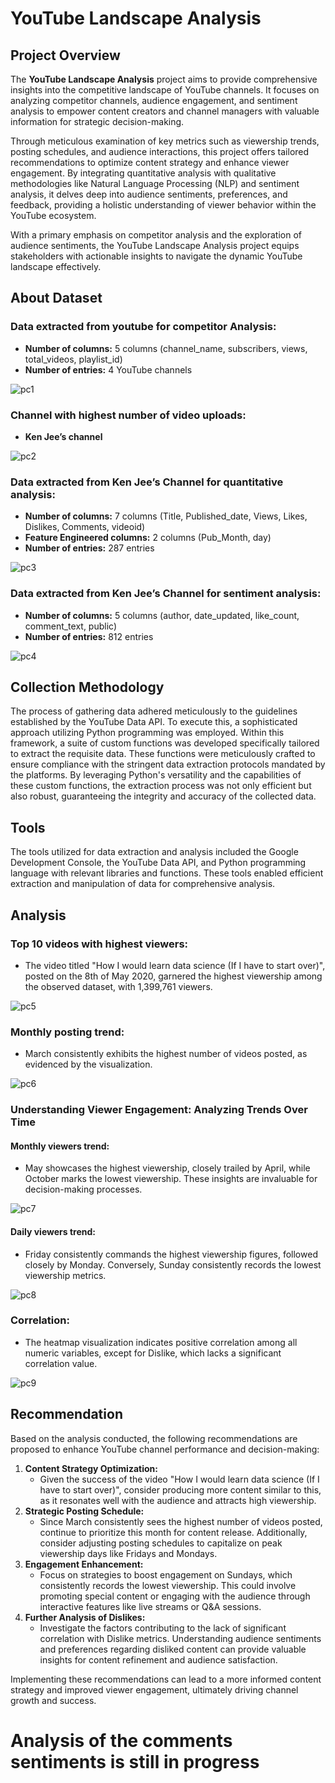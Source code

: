 # YouTube Landscape Analysis

## Project Overview
The **YouTube Landscape Analysis** project aims to provide comprehensive insights into the competitive landscape of YouTube channels. It focuses on analyzing competitor channels, audience engagement, and sentiment analysis to empower content creators and channel managers with valuable information for strategic decision-making.

Through meticulous examination of key metrics such as viewership trends, posting schedules, and audience interactions, this project offers tailored recommendations to optimize content strategy and enhance viewer engagement. By integrating quantitative analysis with qualitative methodologies like Natural Language Processing (NLP) and sentiment analysis, it delves deep into audience sentiments, preferences, and feedback, providing a holistic understanding of viewer behavior within the YouTube ecosystem.

With a primary emphasis on competitor analysis and the exploration of audience sentiments, the YouTube Landscape Analysis project equips stakeholders with actionable insights to navigate the dynamic YouTube landscape effectively.

## About Dataset
### Data extracted from youtube for competitor Analysis:
- **Number of columns:** 5 columns (channel_name, subscribers, views, total_videos, playlist_id)
- **Number of entries:** 4 YouTube channels

![pc1](https://github.com/Thankgodezugwu/Navigating-the-YouTube-Landscape-Analyzing-Competitors-Audience-engagements-and-Sentiments/assets/145191825/9186f688-de81-4eb1-b86b-1a5146b6fb82)


### Channel with highest number of video uploads:
- **Ken Jee’s channel**

![pc2](https://github.com/Thankgodezugwu/Navigating-the-YouTube-Landscape-Analyzing-Competitors-Audience-engagements-and-Sentiments/assets/145191825/3bb09298-f6c8-40ee-bb85-dbbd51638243)

### Data extracted from Ken Jee’s Channel for quantitative analysis:
- **Number of columns:** 7 columns (Title, Published_date, Views, Likes, Dislikes, Comments, videoid)
- **Feature Engineered columns:** 2 columns (Pub_Month, day)
- **Number of entries:** 287 entries

![pc3](https://github.com/Thankgodezugwu/Navigating-the-YouTube-Landscape-Analyzing-Competitors-Audience-engagements-and-Sentiments/assets/145191825/9e2dc762-fcf4-4d49-a225-7d7d24b314da)


### Data extracted from Ken Jee’s Channel for sentiment analysis:
- **Number of columns:** 5 columns (author, date_updated, like_count, comment_text, public)
- **Number of entries:** 812 entries

![pc4](https://github.com/Thankgodezugwu/Navigating-the-YouTube-Landscape-Analyzing-Competitors-Audience-engagements-and-Sentiments/assets/145191825/c4874bc7-d61a-4030-9215-9f97eb2af3ed)


## Collection Methodology
The process of gathering data adhered meticulously to the guidelines established by the YouTube Data API. To execute this, a sophisticated approach utilizing Python programming was employed. Within this framework, a suite of custom functions was developed specifically tailored to extract the requisite data. These functions were meticulously crafted to ensure compliance with the stringent data extraction protocols mandated by the platforms. By leveraging Python's versatility and the capabilities of these custom functions, the extraction process was not only efficient but also robust, guaranteeing the integrity and accuracy of the collected data.

## Tools
The tools utilized for data extraction and analysis included the Google Development Console, the YouTube Data API, and Python programming language with relevant libraries and functions. These tools enabled efficient extraction and manipulation of data for comprehensive analysis.

## Analysis
### Top 10 videos with highest viewers:
- The video titled "How I would learn data science (If I have to start over)", posted on the 8th of May 2020, garnered the highest viewership among the observed dataset, with 1,399,761 viewers.

![pc5](https://github.com/Thankgodezugwu/Navigating-the-YouTube-Landscape-Analyzing-Competitors-Audience-engagements-and-Sentiments/assets/145191825/4023763d-93d3-4321-9fab-5f27cd30ad5b)


### Monthly posting trend:
- March consistently exhibits the highest number of videos posted, as evidenced by the visualization.

![pc6](https://github.com/Thankgodezugwu/Navigating-the-YouTube-Landscape-Analyzing-Competitors-Audience-engagements-and-Sentiments/assets/145191825/2df28e37-7a3c-4deb-b9ab-1b06dfab3274)


### Understanding Viewer Engagement: Analyzing Trends Over Time
#### Monthly viewers trend:
- May showcases the highest viewership, closely trailed by April, while October marks the lowest viewership. These insights are invaluable for decision-making processes.

![pc7](https://github.com/Thankgodezugwu/Navigating-the-YouTube-Landscape-Analyzing-Competitors-Audience-engagements-and-Sentiments/assets/145191825/b5412ad2-26c9-4e97-a125-5418b36879bd)


#### Daily viewers trend:
- Friday consistently commands the highest viewership figures, followed closely by Monday. Conversely, Sunday consistently records the lowest viewership metrics.

![pc8](https://github.com/Thankgodezugwu/Navigating-the-YouTube-Landscape-Analyzing-Competitors-Audience-engagements-and-Sentiments/assets/145191825/1595803b-0481-4e30-a213-b4e491f1d9e0)


### Correlation:
- The heatmap visualization indicates positive correlation among all numeric variables, except for Dislike, which lacks a significant correlation value.

![pc9](https://github.com/Thankgodezugwu/Navigating-the-YouTube-Landscape-Analyzing-Competitors-Audience-engagements-and-Sentiments/assets/145191825/7d1b2520-8370-44b6-a3ba-394c0953f1a1)


## Recommendation
Based on the analysis conducted, the following recommendations are proposed to enhance YouTube channel performance and decision-making:
1. **Content Strategy Optimization:**
   - Given the success of the video "How I would learn data science (If I have to start over)", consider producing more content similar to this, as it resonates well with the audience and attracts high viewership.
2. **Strategic Posting Schedule:**
   - Since March consistently sees the highest number of videos posted, continue to prioritize this month for content release. Additionally, consider adjusting posting schedules to capitalize on peak viewership days like Fridays and Mondays.
3. **Engagement Enhancement:**
   - Focus on strategies to boost engagement on Sundays, which consistently records the lowest viewership. This could involve promoting special content or engaging with the audience through interactive features like live streams or Q&A sessions.
4. **Further Analysis of Dislikes:**
   - Investigate the factors contributing to the lack of significant correlation with Dislike metrics. Understanding audience sentiments and preferences regarding disliked content can provide valuable insights for content refinement and audience satisfaction.

Implementing these recommendations can lead to a more informed content strategy and improved viewer engagement, ultimately driving channel growth and success.

# Analysis of the comments sentiments is still in progress

